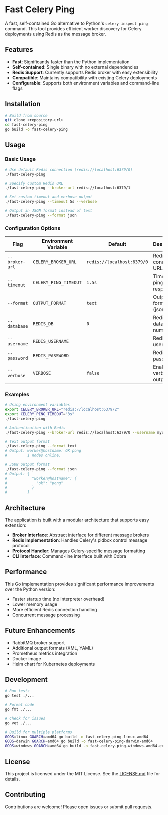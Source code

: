 # Fast Celery Ping

A fast, self-contained Go alternative to Python's `celery inspect ping` command. This tool provides efficient worker discovery for Celery deployments using Redis as the message broker.

## Features

- **Fast**: Significantly faster than the Python implementation
- **Self-contained**: Single binary with no external dependencies
- **Redis Support**: Currently supports Redis broker with easy extensibility
- **Compatible**: Maintains compatibility with existing Celery deployments
- **Configurable**: Supports both environment variables and command-line flags

## Installation

```bash
# Build from source
git clone <repository-url>
cd fast-celery-ping
go build -o fast-celery-ping
```

## Usage

### Basic Usage

```bash
# Use default Redis connection (redis://localhost:6379/0)
./fast-celery-ping

# Specify custom Redis URL
./fast-celery-ping --broker-url redis://localhost:6379/1

# Set custom timeout and verbose output
./fast-celery-ping --timeout 5s --verbose

# Output in JSON format instead of text
./fast-celery-ping --format json
```

### Configuration Options

| Flag | Environment Variable | Default | Description |
|------|---------------------|---------|-------------|
| `--broker-url` | `CELERY_BROKER_URL` | `redis://localhost:6379/0` | Redis connection URL |
| `--timeout` | `CELERY_PING_TIMEOUT` | `1.5s` | Timeout for ping responses |
| `--format` | `OUTPUT_FORMAT` | `text` | Output format (json/text) |
| `--database` | `REDIS_DB` | `0` | Redis database number |
| `--username` | `REDIS_USERNAME` | | Redis username |
| `--password` | `REDIS_PASSWORD` | | Redis password |
| `--verbose` | `VERBOSE` | `false` | Enable verbose output |

### Examples

```bash
# Using environment variables
export CELERY_BROKER_URL="redis://localhost:6379/2"
export CELERY_PING_TIMEOUT="3s"
./fast-celery-ping

# Authentication with Redis
./fast-celery-ping --broker-url redis://localhost:6379/0 --username myuser --password mypass

# Text output format
./fast-celery-ping --format text
# Output: worker@hostname: OK pong
#         1 nodes online.

# JSON output format
./fast-celery-ping --format json
# Output: {
#           "worker@hostname": {
#             "ok": "pong"
#           }
#         }
```

## Architecture

The application is built with a modular architecture that supports easy extension:

- **Broker Interface**: Abstract interface for different message brokers
- **Redis Implementation**: Handles Celery's pidbox control message protocol
- **Protocol Handler**: Manages Celery-specific message formatting
- **CLI Interface**: Command-line interface built with Cobra

## Performance

This Go implementation provides significant performance improvements over the Python version:

- Faster startup time (no interpreter overhead)
- Lower memory usage
- More efficient Redis connection handling
- Concurrent message processing

## Future Enhancements

- RabbitMQ broker support
- Additional output formats (XML, YAML)
- Prometheus metrics integration
- Docker image
- Helm chart for Kubernetes deployments

## Development

```bash
# Run tests
go test ./...

# Format code
go fmt ./...

# Check for issues
go vet ./...

# Build for multiple platforms
GOOS=linux GOARCH=amd64 go build -o fast-celery-ping-linux-amd64
GOOS=darwin GOARCH=amd64 go build -o fast-celery-ping-darwin-amd64
GOOS=windows GOARCH=amd64 go build -o fast-celery-ping-windows-amd64.exe
```

## License

This project is licensed under the MIT License. See the [LICENSE.md](LICENSE.md) file for details.

## Contributing

Contributions are welcome! Please open issues or submit pull requests.
